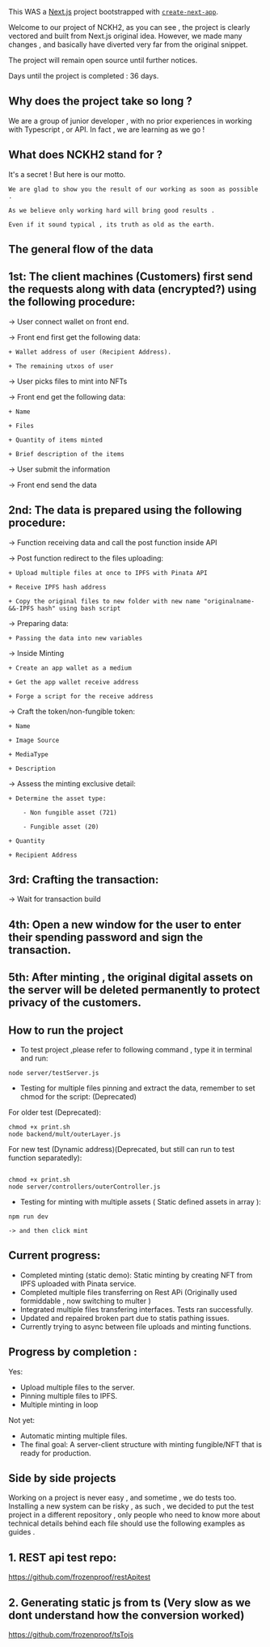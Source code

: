 This WAS a [Next.js](https://nextjs.org/) project bootstrapped with [`create-next-app`](https://github.com/vercel/next.js/tree/canary/packages/create-next-app).

Welcome to our project of NCKH2, as you can see , the project is clearly vectored and built from Next.js original idea. However, we made many changes , and basically have diverted very far from the original snippet. 

The project will remain open source until further notices. 

Days until the project is completed : 36 days.

## Why does the project take so long ? 

We are a group of junior developer , with no prior experiences in working with Typescript , or API.
In fact , we are learning as we go ! 

## What does NCKH2 stand for ? 
It's a secret ! But here is our motto. 

```
We are glad to show you the result of our working as soon as possible .

As we believe only working hard will bring good results .

Even if it sound typical , its truth as old as the earth.
```

## The general flow of the data ##

## 1st: The client machines (Customers) first send the requests along with data (encrypted?) using the following procedure:

-> User connect wallet on front end.

-> Front end first get the following data: 

    + Wallet address of user (Recipient Address).

    + The remaining utxos of user

-> User picks files to mint into NFTs

-> Front end get the following data:

    + Name

    + Files

    + Quantity of items minted
    
    + Brief description of the items

-> User submit the information 

-> Front end send the data

## 2nd: The data is prepared using the following procedure:

-> Function receiving data and call the post function inside API

-> Post function redirect to the files uploading:
    
    + Upload multiple files at once to IPFS with Pinata API

    + Receive IPFS hash address

    + Copy the original files to new folder with new name "originalname-&&-IPFS hash" using bash script

-> Preparing data:

    + Passing the data into new variables

-> Inside Minting

    + Create an app wallet as a medium 

    + Get the app wallet receive address 

    + Forge a script for the receive address 

-> Craft the token/non-fungible token:

    + Name 

    + Image Source 

    + MediaType

    + Description

-> Assess the minting exclusive detail:

    + Determine the asset type:

        - Non fungible asset (721)

        - Fungible asset (20)
        
    + Quantity

    + Recipient Address

## 3rd: Crafting the transaction:
-> Wait for transaction build

## 4th: Open a new window for the user to enter their spending password and sign the transaction.

## 5th: After minting , the original digital assets on the server will be deleted permanently to protect privacy of the customers.

## How to run the project

- To test project ,please refer to following command , type it in terminal and run:
```
node server/testServer.js 
```

- Testing for multiple files pinning and extract the data, remember to set chmod for the script:
(Deprecated)

For older test (Deprecated):
```
chmod +x print.sh
node backend/mult/outerLayer.js

```

For new test (Dynamic address)(Deprecated, but still can run to test function separatedly):
```

chmod +x print.sh
node server/controllers/outerController.js 

```

- Testing for minting with multiple assets ( Static defined assets in array ):
```
npm run dev

-> and then click mint
``` 

## Current progress: ##

- Completed minting (static demo): Static minting by creating NFT from IPFS uploaded with Pinata service.
- Completed multiple files transferring on Rest APi (Originally used formiddable , now switching to multer )
- Integrated multiple files transfering interfaces. Tests ran successfully.
- Updated and repaired broken part due to statis pathing issues.
- Currently trying to async between file uploads and minting functions.

## Progress by completion : ##

Yes: 

- Upload multiple files to the server.
- Pinning multiple files to IPFS.
- Multiple minting in loop

Not yet:

- Automatic minting multiple files.
- The final goal: A server-client structure with minting fungible/NFT that is ready for production. 



## Side by side projects ##

Working on a project is never easy , and sometime , we do tests too. Installing a new system can be risky , as such , we decided to put the test project in a different repository , only people who need to know more about technical details behind each file should use the following examples as guides .

## 1. REST api test repo:
https://github.com/frozenproof/restApitest

## 2. Generating static js from ts (Very slow as we dont understand how the conversion worked)
https://github.com/frozenproof/tsTojs
